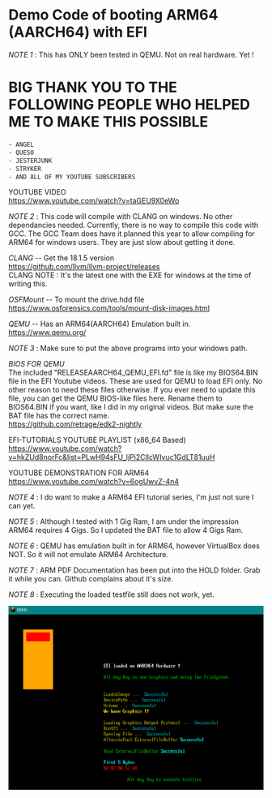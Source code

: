 # Demo Code of booting ARM64 (AARCH64) with EFI  
  
*NOTE 1* : This has ONLY been tested in QEMU. Not on real hardware. Yet !  
  
# BIG THANK YOU TO THE FOLLOWING PEOPLE WHO HELPED ME TO MAKE THIS POSSIBLE
	- ANGEL  
	- QUESO  
	- JESTERJUNK  
	- STRYKER  
	- AND ALL OF MY YOUTUBE SUBSCRIBERS  
  
YOUTUBE VIDEO  
https://www.youtube.com/watch?v=taGEU9X0eWo  
  
*NOTE 2* : This code will compile with CLANG on windows. No other dependancies needed. Currently, there is no way to compile this code with GCC. The GCC Team does have it planned this year to allow compiling for ARM64 for windows users. They are just slow about getting it done.  
  
*CLANG*  --  Get the 18.1.5 version  
https://github.com/llvm/llvm-project/releases  
CLANG NOTE :  It's the latest one with the EXE for windows at the time of writing this.  
  
*OSFMount*  -- To mount the drive.hdd file  
https://www.osforensics.com/tools/mount-disk-images.html  
  
*QEMU* -- Has an ARM64(AARCH64) Emulation built in.  
https://www.qemu.org/  
 
*NOTE 3* : Make sure to put the above programs into your windows path.  
  
*BIOS FOR QEMU*   
The included "RELEASEAARCH64_QEMU_EFI.fd" file is like my BIOS64.BIN file in the EFI Youtube videos. These are used for QEMU to load EFI only. No other reason to need these files otherwise. If you ever need to update this file, you can get the QEMU BIOS-like files here. Rename them to BIOS64.BIN if you want, like I did in my original videos. But make sure the BAT file has the correct name.  
https://github.com/retrage/edk2-nightly  
  
EFI-TUTORIALS YOUTUBE PLAYLIST (x86_64 Based)  
https://www.youtube.com/watch?v=hkZUd8norFc&list=PLwH94sFU_ljPi2ClIcWIvuc1GdLT81uuH  
  
YOUTUBE DEMONSTRATION FOR ARM64  
https://www.youtube.com/watch?v=6ogUwvZ-4n4  
  
*NOTE 4* : I do want to make a ARM64 EFI tutorial series, I'm just not sure I can yet.  
  
*NOTE 5* : Although I tested with 1 Gig Ram, I am under the impression ARM64 requires 4 Gigs. So I updated the BAT file to allow 4 Gigs Ram.  
  
*NOTE 6* : QEMU has emulation built in for ARM64, however VirtualBox does NOT. So it will not emulate ARM64 Architecture.  
  
*NOTE 7* : ARM PDF Documentation has been put into the HOLD folder. Grab it while you can. Github complains about it's size.  
  
*NOTE 8* : Executing the loaded testfile still does not work, yet.  
  
  
![Current Progress](progress.png) 
  